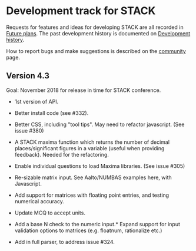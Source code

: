 # Development track for STACK

Requests for features and ideas for developing STACK are all recorded in [Future plans](Future_plans.md). The
past development history is documented on [Development history](Development_history.md).

How to report bugs and make suggestions is described on the [community](../About/Community.md) page.

## Version 4.3

Goal: November 2018 for release in time for STACK conference.

* 1st version of API.

* Better install code (see #332).
* Better CSS, including "tool tips".  May need to refactor javascript.  (See issue #380)
* A STACK maxima function which returns the number of decimal places/significant figures in a variable (useful when providing feedback).  Needed for the refactoring.
* Enable individual questions to load Maxima libraries.  (See issue #305)
* Re-sizable matrix input.  See Aalto/NUMBAS examples here, with Javascript.
* Add support for matrices with floating point entries, and testing numerical accuracy.
* Update MCQ to accept units.
* Add a base N check to the numeric input.* Expand support for input validation options to matrices (e.g. floatnum, rationalize etc.)
* Add in full parser, to address issue #324.
